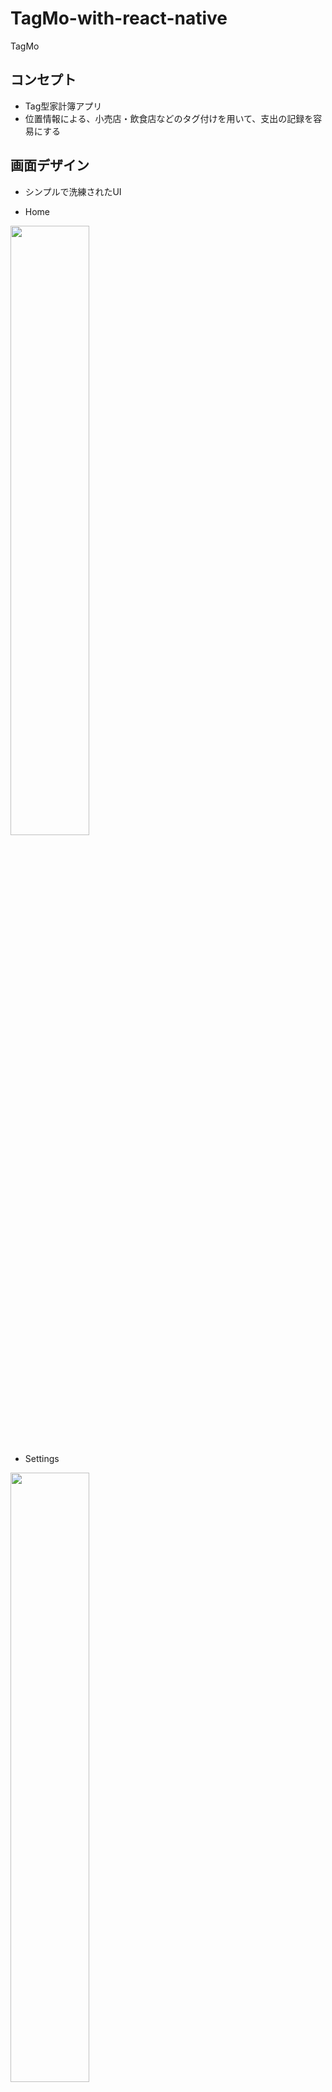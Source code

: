 # TagMo-with-react-native

TagMo

## コンセプト
- Tag型家計簿アプリ
- 位置情報による、小売店・飲食店などのタグ付けを用いて、支出の記録を容易にする

## 画面デザイン
- シンプルで洗練されたUI

- Home
<img src="https://github.com/KugoKento/store-picture/blob/main/Home.jpg" width="50%">

- Settings
<img src="https://github.com/KugoKento/store-picture/blob/main/Settings.jpg" width="50%">

- Amount
<img src="https://github.com/KugoKento/store-picture/blob/main/Amount.jpg" width="50%">

- History
<img src="https://github.com/KugoKento/store-picture/blob/main/History.jpg" width="50%">

- Balance
<img src="https://github.com/KugoKento/store-picture/blob/main/Balance.jpg" width="50%">


## 画面遷移

## 機能一覧
- 位置情報による近隣の小売店・飲食店などの表示、記録
- 利用金額及び利用決済手段の記録
- 記録内容の編集
- カテゴリー、決済手段ごとの累計利用金額の表示

## 技術構成
- ReactNative
- Typescript
- Firebase
 - Firebase Cloud Firestore(DB)
 - Firebase Authentication(認証)

## インストール方法

一般的な支出管理アプリとは、予算の設定や進捗管理ができるようですね
無駄遣いを防ぐ機能があるとなおよい。
昔あったclarity money？とかいうやつはサブスクを勝手に解約してくれたりしたらしい。
（その後GSに何百億とかで買われた）
将来的には、位置情報をもとにした行動アドバイスがあるといいよね。
例　スーパー行くならバローよりろぴあ行った時の方が平均○%安いですよ的な